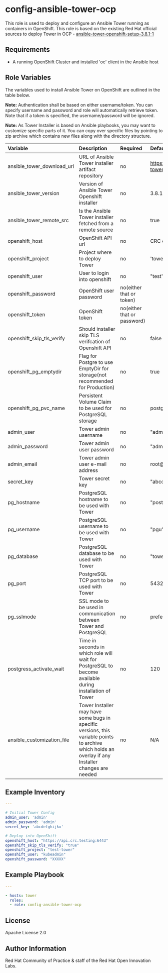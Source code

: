 config-ansible-tower-ocp
========================

This role is used to deploy and configure an Ansible Tower running as containers in OpenShift. This role is based on the existing Red Hat official sources to deploy Tower in OCP - [ansible-tower-openshift-setup-3.8.1-1](https://releases.ansible.com/ansible-tower/setup_openshift/ansible-tower-openshift-setup-3.8.1-1.tar.gz)

## Requirements

  - A running OpenShift Cluster and installed 'oc' client in the Ansible host


## Role Variables

The variables used to install Ansible Tower on OpenShift are outlined in the table below. 

**Note:** Authentication shall be based on either username/token. You can specify username and password and role will automatically retrieve token. Note that if a token is specified, the username/password will be ignored.

**Note:** As Tower Installer is based on Ansible playbooks, you may want to customize specific parts of it. You can copy over specific files by pointing to zip archive which contains new files along with the directory structure.

| Variable | Description | Required | Defaults |
|:---------|:------------|:---------|:---------|
|ansible_tower_download_url|URL of Ansible Tower installer artifact repository|no|https://releases.ansible.com/ansible-tower| 
|ansible_tower_version|Version of Ansible Tower Openshift installer|no|3.8.1-1|
|ansible_tower_remote_src|Is the Ansible Tower installer fetched from a remote source|no|true|
|openshift_host|OpenShift API url|no|CRC on local host|
|openshift_project|Project where to deploy Tower|no|'tower'|
|openshift_user|User to login into openshift|no|"test"|
|openshift_password|OpenShift user password|no(either that or token)||
|openshift_token|OpenShift token|no(either that or password)||
|openshift_skip_tls_verify| Should installer skip TLS verifcation of Openshift API|no|false|
|openshift_pg_emptydir|Flag for Postgre to use EmptyDir for storage(not recommended for Production)|no|true|
|openshift_pg_pvc_name|Persistent Volume Claim to be used for PostgreSQL storage|no|postgresql|
|admin_user|Tower admin username|no|"admin"|
|admin_password|Tower admin user password|no|"admin"|
|admin_email|Tower admin user e-mail address|no|root@localhost|
|secret_key|Tower secret key|no|"abcdefghijkx"|
|pg_hostname|PostgreSQL hostname to be used with Tower|no|"postgre"|
|pg_username|PostgreSQL username to be used with Tower|no|"pgu"|
|pg_database|PostgreSQL database to be used with Tower|no|"tower"|
|pg_port|PostgreSQL TCP port to be used with Tower|no|5432|
|pg_sslmode|SSL mode to be used in communication between Tower and PostgreSQL|no|prefer|
|postgress_activate_wait|Time in seconds in which role will wait for PostgreSQL to become available during installation of Tower|no|120|
|ansible_customization_file|Tower Installer may have some bugs in specific versions, this variable points to archive which holds an overlay if any Installer changes are needed|no|N/A|

## Example Inventory

```yaml
---

# Initial Tower Config
admin_user: 'admin'
admin_password: 'admin'
secret_key: 'abcdefghijkx'

# Deploy into OpenShift
openshift_host: "https://api.crc.testing:6443"
openshift_skip_tls_verify: "true"
openshift_project: "test-tower"
openshift_user: "kubeadmin"
openshift_password: "XXXXX"

```

## Example Playbook

```yaml
---

- hosts: tower
  roles:
  - role: config-ansible-tower-ocp
```


License
-------

Apache License 2.0


Author Information
------------------

Red Hat Community of Practice & staff of the Red Hat Open Innovation Labs.
